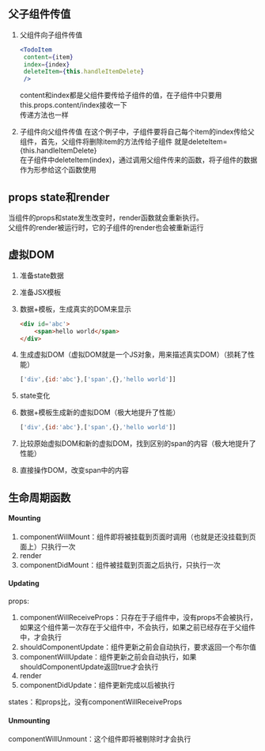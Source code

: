 ## 父子组件传值
1. 父组件向子组件传值
   ```jsx
   <TodoItem 
    content={item} 
    index={index}
    deleteItem={this.handleItemDelete}
    />
   ```
   content和index都是父组件要传给子组件的值，在子组件中只要用this.props.content/index接收一下  
   传递方法也一样

2. 子组件向父组件传值
   在这个例子中，子组件要将自己每个item的index传给父组件，首先，父组件将删除item的方法传给子组件
   就是deleteItem={this.handleItemDelete}  
   在子组件中deleteItem(index)，通过调用父组件传来的函数，将子组件的数据作为形参给这个函数使用

## props state和render
当组件的props和state发生改变时，render函数就会重新执行。  
父组件的render被运行时，它的子组件的render也会被重新运行


## 虚拟DOM
1. 准备state数据

2. 准备JSX模板

3. 数据+模板，生成真实的DOM来显示

   ```html
   <div id='abc'>
       <span>hello world</span>
   </div>
   ```

4. 生成虚拟DOM（虚拟DOM就是一个JS对象，用来描述真实DOM）（损耗了性能）

   ```javascript
   ['div',{id:'abc'},['span',{},'hello world']]
   ```

5. state变化

6. 数据+模板生成新的虚拟DOM（极大地提升了性能）

   ```js
   ['div',{id:'abc'},['span',{},'hello world']]
   ```

7. 比较原始虚拟DOM和新的虚拟DOM，找到区别的span的内容（极大地提升了性能）

8. 直接操作DOM，改变span中的内容



## 生命周期函数

#### Mounting

1. componentWillMount：组件即将被挂载到页面时调用（也就是还没挂载到页面上）只执行一次
2. render
3. componentDidMount：组件被挂载到页面之后执行，只执行一次

#### Updating

props:

1. componentWillReceiveProps：只存在于子组件中，没有props不会被执行，如果这个组件第一次存在于父组件中，不会执行，如果之前已经存在于父组件中，才会执行
2. shouldComponentUpdate：组件更新之前会自动执行，要求返回一个布尔值
3. componentWillUpdate：组件更新之前会自动执行，如果shouldComponentUpdate返回true才会执行
4. render
5. componentDidUpdate：组件更新完成以后被执行

states：和props比，没有componentWillReceiveProps

#### Unmounting

componentWillUnmount：这个组件即将被剔除时才会执行






